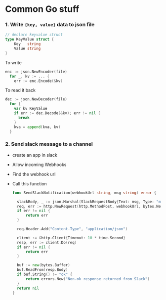 # Common Go stuff

### 1. Write `{key, value}` data to json file



```go
// declare keyvalue struct
type KeyValue struct {
	Key   string
	Value string
}
```



To write

```go
enc := json.NewEncoder(file)
  for _, kv := ... {
    err := enc.Encode(&kv)
```



  To read it back

```go
dec := json.NewDecoder(file)
  for {
    var kv KeyValue
    if err := dec.Decode(&kv); err != nil {
      break
    }
    kva = append(kva, kv)
  }


```



### 2. Send slack message to a channel

- create an app in slack

- Allow incoming Webhooks

- Find the webhook url

- Call this function

  ```go
  func SendSlackNotification(webhookUrl string, msg string) error {
  
  	slackBody, _ := json.Marshal(SlackRequestBody{Text: msg, Type: "mrkdwn"})
  	req, err := http.NewRequest(http.MethodPost, webhookUrl, bytes.NewBuffer(slackBody))
  	if err != nil {
  		return err
  	}
  
  	req.Header.Add("Content-Type", "application/json")
  
  	client := &http.Client{Timeout: 10 * time.Second}
  	resp, err := client.Do(req)
  	if err != nil {
  		return err
  	}
  
  	buf := new(bytes.Buffer)
  	buf.ReadFrom(resp.Body)
  	if buf.String() != "ok" {
  		return errors.New("Non-ok response returned from Slack")
  	}
  	return nil
  }
  
  ```

  

  

